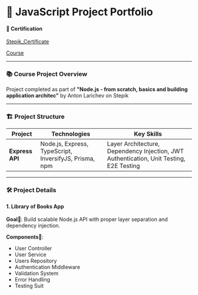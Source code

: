# 🎨 JavaScript Project Portfolio 

#### 📜 Certification
[Stepik_Certificate](https://stepik.org/cert/2931850?lang=en)

[Course](https://stepik.org/course/105538/info)

---

### 📚 Course Project Overview

Project completed as part of **"Node.js - from scratch, basics and building application architec"**
by Anton Larichev on Stepik

---

### 🏗️ Project Structure

| Project                  | Technologies                             | Key Skills   
|--------------------------|------------------------------------------|----------------------------------------------------------------| 
| **Express API**    | Node.js, Express, TypeScript, InversifyJS, Prisma, npm | Layer Architecture, Dependency Injection, JWT Authentication, Unit Testing, E2E Testing  |
                                                                                           
---

### 🛠️ Project Details

#### 1. Library of Books App
**Goal**🎯: Build scalable Node.js API with proper layer separation and dependency injection.

**Components**🧩:
- User Controller
- User Service
- Users Repository
- Authentication Middleware
- Validation System
- Error Handling
- Testing Suit

 
